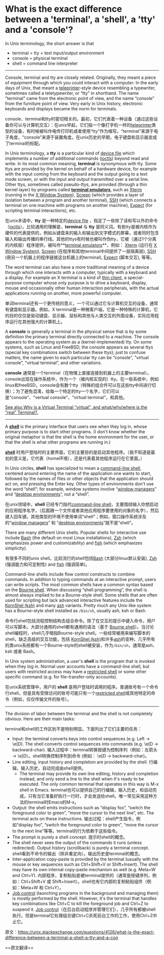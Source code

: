 # What is the exact difference between a 'terminal', a 'shell', a 'tty' and a 'console'?

In Unix terminology, the short answer is that

- terminal = tty = text input/output environment
- console = physical terminal
- shell = command line interpreter

---

Console, terminal and tty are closely related. Originally, they meant a piece of equipment through which you could interact with a computer: In the early days of Unix, that meant a [teleprinter](https://en.wikipedia.org/wiki/Teleprinter)-style device resembling a typewriter, sometimes called a teletypewriter, or “tty” in shorthand. The name “terminal” came from the electronic point of view, and the name “console” from the furniture point of view. Very early in Unix history, electronic keyboards and displays became the norm for terminals.

console、terminal和tty时密切相关的。最初，它们代表着一种设备（通过这些设备你可以与计算机交互）：在unix早起，它们指一个像打字机一样的[teleprinter](https://en.wikipedia.org/wiki/Teleprinter)类型的设备，有时候被叫作电传打印机或者使用“tty”作为缩写。“terminal”来源于电子角度，“console”来源于装置角度。在unix历史的早期，电子键盘和显示器变成了terminal的标配。

In Unix terminology, a **tty** is a particular kind of [device file](https://en.wikipedia.org/wiki/Device_file) which implements a number of additional commands ([ioctls](https://en.wikipedia.org/wiki/Ioctl#Terminals)) beyond read and write. In its most common meaning, **terminal** is synonymous with tty. Some ttys are provided by the kernel on behalf of a hardware device, for example with the input coming from the keyboard and the output going to a text mode screen, or with the input and output transmitted over a serial line. Other ttys, sometimes called pseudo-ttys, are provided (through a thin kernel layer) by programs called **[terminal emulators](https://en.wikipedia.org/wiki/Terminal_emulator)**, such as [Xterm](https://en.wikipedia.org/wiki/Xterm) (running in the [X Window System](https://en.wikipedia.org/wiki/X_Window_System)), [Screen](https://en.wikipedia.org/wiki/GNU_Screen) (which provides a layer of isolation between a program and another terminal), [SSH](https://en.wikipedia.org/wiki/Secure_Shell) (which connects a terminal on one machine with programs on another machine), [Expect](https://en.wikipedia.org/wiki/Expect) (for scripting terminal interactions), etc.

在unix术语中，**tty** 是一种特定的[device file](https://en.wikipedia.org/wiki/Device_file) ，指定了一些除了读和写以外的命令（[ioctls](https://en.wikipedia.org/wiki/Ioctl#Terminals)）。比较通用的理解是，**terminal** 与 **tty** 是同义词。有些tty是被内核作为硬件的代表提供的，例如从键盘来的输入和输出到文字模式的屏幕，或者同时包含输入和输出传播的串行线。其他的ttys有时候也被叫作伪tty，它被（通过1个分离的内核层）程序提供，被叫作**[terminal emulators](https://en.wikipedia.org/wiki/Terminal_emulator)**，例如： [Xterm](https://en.wikipedia.org/wiki/Xterm) (运行在 [X Window System](https://en.wikipedia.org/wiki/X_Window_System)), [Screen](https://en.wikipedia.org/wiki/GNU_Screen) (在程序和其他terminal中间提供了一层隔离层), [SSH](https://en.wikipedia.org/wiki/Secure_Shell) (用另一个机器上的程序链接这台机器上的terminal), [Expect](https://en.wikipedia.org/wiki/Expect) (脚本交互), 等等。

The word terminal can also have a more traditional meaning of a device through which one interacts with a computer, typically with a keyboard and a display. For example an X terminal is a kind of [thin client](https://en.wikipedia.org/wiki/Thin_client), a special-purpose computer whose only purpose is to drive a keyboard, display, mouse and occasionally other human interaction peripherals, with the actual applications running on another, more powerful computer.

单词terminal还有一个更传统的意义，一个可以通过它与计算机交互的设备，通常有键盘和显示器。例如，X terminal是一种微客户端，它是一种特殊的计算机，它的目的仅仅是驱动键盘、显示器、鼠标和其他与人类交互的外围设备，实际应用程序运行在其他强大的计算机上。

A **console** is generally a terminal in the physical sense that is by some definition the primary terminal directly connected to a machine. The console appears to the operating system as a (kernel-implemented) tty. On some systems, such as Linux and FreeBSD, the console appears as several ttys (special key combinations switch between these ttys); just to confuse matters, the name given to each particular tty can be “console”, ”virtual console”, ”virtual terminal”, and other variations.

**console** 通常是一个terminal（在物理上直接连接到机器上的主要terminal）。console出现在操作系统中，作为一个（被内核实现的）tty。在一些系统中，例如linux和freeBSD，console会有数个tty（特殊的组合件可以在这些tty中间进行切换）；为了避免混淆，给每一个特定的tty一个名字，它们可以是“console”、“vertual console”、“virtual terminal”，和其他。

[See also Why is a Virtual Terminal “virtual”, and what/why/where is the “real” Terminal?.](https://askubuntu.com/q/14284/1059?_gl=1*txurvd*_ga*MTMzOTQ1NjI3LjE3MTIzNjk4MzI.*_ga_S812YQPLT2*MTcxMjM3MjQwMi4yLjAuMTcxMjM3MjQwMi4wLjAuMA..)

---

A **[shell](https://en.wikipedia.org/wiki/Shell_%28computing%29)** is the primary interface that users see when they log in, whose primary purpose is to start other programs. (I don't know whether the original metaphor is that the shell is the home environment for the user, or that the shell is what other programs are running in.)

**[shell](https://en.wikipedia.org/wiki/Shell_%28computing%29)** 时用户登陆时的主要界面，它的主要目的是启动其他程序。（我不知道是最初的意义是，它代表（home环境），还是代表着其他程序运行在它里面。）

In Unix circles, **shell** has specialized to mean a [command-line shell](https://en.wikipedia.org/wiki/Shell_%28computing%29#Command-line_shells), centered around entering the name of the application one wants to start, followed by the names of files or other objects that the application should act on, and pressing the Enter key. Other types of environments don't use the word “shell”; for example, window systems involve “[window managers](https://en.wikipedia.org/wiki/Window_manager)” and “[desktop environments](https://en.wikipedia.org/wiki/Desktop_environment)”, not a “shell”.

在unix领域中，**shell** 已经专门指代[command-line shell](https://en.wikipedia.org/wiki/Shell_%28computing%29#Command-line_shells)，主要围绕输入你想启动的应用程序名字，（后面跟一个文件或者其他应用程序要使用的对象的名字），然后键入回车键。其他类型的环境不使用单词“shell”；例如，窗口操作系统涉及的“[window managers](https://en.wikipedia.org/wiki/Window_manager)” 和 “[desktop environments](https://en.wikipedia.org/wiki/Desktop_environment)”就不是“shell”。

There are many different Unix shells. Popular shells for interactive use include [Bash](https://en.wikipedia.org/wiki/Bash_(Unix_shell)) (the default on most Linux installations), [Zsh](https://en.wikipedia.org/wiki/Z_shell) (which emphasizes power and customizability) and [fish](https://en.wikipedia.org/wiki/Fish_(Unix_shell)) (which emphasizes simplicity).

有很多不同的unix shell。比较流行的shell包括[Bash](https://en.wikipedia.org/wiki/Bash_(Unix_shell)) (大部分linux默认安装), [Zsh](https://en.wikipedia.org/wiki/Z_shell)  (强调能力和可定制性) and [fish](https://en.wikipedia.org/wiki/Fish_(Unix_shell)) (强调简单)。

Command-line shells include flow control constructs to combine commands. In addition to typing commands at an interactive prompt, users can write scripts. The most common shells have a common syntax based on the [Bourne shell](https://en.wikipedia.org/wiki/Bourne_shell). When discussing “shell programming”, the shell is almost always implied to be a Bourne-style shell. Some shells that are often used for scripting but lack advanced interactive features include the [KornShel (ksh)](https://en.wikipedia.org/wiki/KornShell) and many [ash](https://en.wikipedia.org/wiki/Almquist_shell) variants. Pretty much any Unix-like system has a Bourne-style shell installed as `/bin/sh`, usually ash, ksh or Bash.

命令行shell包括流程控制结构去组合命令。除了在交互的提示中键入命令，用户可以写脚本。大部分通用的shell都有通用的语法（基于 [Bourne shell](https://en.wikipedia.org/wiki/Bourne_shell)）。当讨论shell编程时，shell几乎暗指Bourne-style shell。一些经常被用来编写脚本的shell，缺乏高级的交互功能，包括 [KornShel (ksh)](https://en.wikipedia.org/wiki/KornShell)和许多[ash](https://en.wikipedia.org/wiki/Almquist_shell)的变种。几乎所有的类unix系统都有一个Bourne-style的shell被安装，作为`/bin/sh`，通常是ash、 ksh 或者 Bash。

In Unix system administration, a user's **shell** is the program that is invoked when they log in. Normal user accounts have a command-line shell, but users with restricted access may have a [restricted shell](https://en.wikipedia.org/wiki/Restricted_shell) or some other specific command (e.g. for file-transfer-only accounts).

在unix系统管理中，用户的 **shell** 是用户登陆时调用的程序。普通账号有一个命令行shell，但是具有受限访问的账号可能只有一个[restricted shell](https://en.wikipedia.org/wiki/Restricted_shell)或其他特定的命令（例如，仅仅传输文件的账号）。

---

The division of labor between the terminal and the shell is not completely obvious. Here are their main tasks:

terminal和shell的工作区别不是特别明显。下面列出了它们主要的任务：

- Input: the terminal converts keys into control sequences (e.g. Left → \e[D). The shell converts control sequences into commands (e.g. \e[D → backward-char).
    输入过程中：terminal转换按键为控制序列（例如：左箭头 → \e[D）。shell转换控制序列到命令 (例如： \e[D → backward-char)。
- Line editing, input history and completion are provided by the shell.
    行编辑，输入历史，自动完成由shell提供。
  - The terminal may provide its own line editing, history and completion instead, and only send a line to the shell when it's ready to be executed. The only common terminal that operates in this way is M-x shell in Emacs.
    terminal也可以提供自己的行编辑，输入历史，和自动完成，只有当它准备好执行一行时，才会发送给shell。唯一常见采用这种方法的terminal时Emacs的M-x。
- Output: the shell emits instructions such as “display foo”, “switch the foreground color to green”, “move the cursor to the next line”, etc. The terminal acts on these instructions.
    输出过程：shell产生指令，例如“display foo”, “switch the foreground color to green”, “move the cursor to the next line”等等。terminal的行为依赖于这些指令。
- The prompt is purely a shell concept.
    提示时shell的概念。
- The shell never sees the output of the commands it runs (unless redirected). Output history (scrollback) is purely a terminal concept.
    shell看到不命令的输出（除非重定向）。输出历史是terminal的概念。
- Inter-application copy-paste is provided by the terminal (usually with the mouse or key sequences such as Ctrl+Shift+V or Shift+Insert). The shell may have its own internal copy-paste mechanism as well (e.g. Meta+W and Ctrl+Y).
    内部程序，复制粘贴是被terminal提供的（通常是按键序列，例如：Ctrl+Shift+V 或 Shift+Insert）。shell也有它内部的复制粘贴组件（例如：Meta+W 和 Ctrl+Y）。
- [Job control](https://en.wikipedia.org/wiki/Job_control_(Unix)) (launching programs in the background and managing them) is mostly performed by the shell. However, it's the terminal that handles key combinations like Ctrl+C to kill the foreground job and Ctrl+Z to suspend it.
    [Job control](https://en.wikipedia.org/wiki/Job_control_(Unix))（在后台启动程序并管理它们），几乎所有都被shell执行。但是terminal它处理组合键Ctrl+C杀死前台工作的工作，使用Ctrl+Z中止它。

原文：<https://unix.stackexchange.com/questions/4126/what-is-the-exact-difference-between-a-terminal-a-shell-a-tty-and-a-con>

==原文翻译==
